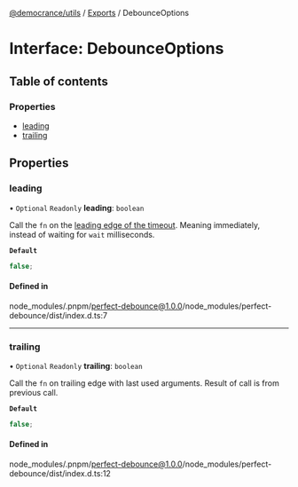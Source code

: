[@democrance/utils](../README.md) / [Exports](../modules.md) / DebounceOptions

# Interface: DebounceOptions

## Table of contents

### Properties

- [leading](DebounceOptions.md#leading)
- [trailing](DebounceOptions.md#trailing)

## Properties

### leading

• `Optional` `Readonly` **leading**: `boolean`

Call the `fn` on the [leading edge of the timeout](https://css-tricks.com/debouncing-throttling-explained-examples/#article-header-id-1).
Meaning immediately, instead of waiting for `wait` milliseconds.

**`Default`**

```ts
false;
```

#### Defined in

node_modules/.pnpm/perfect-debounce@1.0.0/node_modules/perfect-debounce/dist/index.d.ts:7

---

### trailing

• `Optional` `Readonly` **trailing**: `boolean`

Call the `fn` on trailing edge with last used arguments. Result of call is from previous call.

**`Default`**

```ts
false;
```

#### Defined in

node_modules/.pnpm/perfect-debounce@1.0.0/node_modules/perfect-debounce/dist/index.d.ts:12
